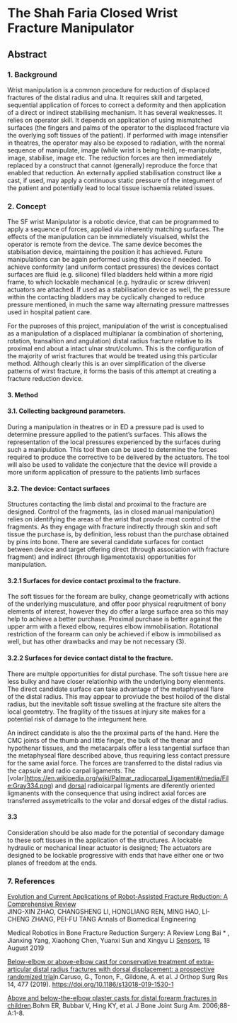 # The Shah Faria Closed Wrist Fracture Manipulator

## Abstract

### 1. Background
Wrist manipulation is a common procedure for reduction of displaced fractures of the distal radius and ulna.  It requires skill and targeted, sequential application of forces to correct a deformity and then application of a direct or indirect stabilising mechanism.  It has several weaknesses.  It relies on operator skill.  It depends on application of using mismatched surfaces (the fingers and palms of the operator to the displaced fracture via the overlying soft tissues of the patient). If performed with image intensifier in theatres, the operator may also be exposed to radiation, with the normal sequence of manipulate, image (while wrist is being held), re-manipulate, image, stabilise, image etc. The reduction forces are then immediately replaced by a construct that cannot (generally) reproduce the force that enabled that reduction.  An externally applied stabilisation construct like a cast, if used, may apply a continuous static pressure of the integument of the patient and potentially lead to local tissue ischaemia related issues.

### 2.  Concept
The SF wrist Manipulator is a robotic device, that can be programmed to apply a sequence of forces, applied via inherently matching surfaces.  The effects of the manipulation can be inmmediately visualsed, whilst the operator is remote from the device. The same device becomes the stabilsation device, maintaining the position it has achieved.  Future manipulations can be again performed using this device if needed.  To achieve conformity (and uniform contact pressures) the devices contact surfaces are fluid (e.g. silicone) filled bladders held within a more rigid frame, to which lockable mechanical (e.g. hydraulic or screw drivven) actuators are attached.  If used as a stabilisation device as well, the pressure within the contacting bladders may be cyclically changed to reduce pressure mentioned, in much the same way alternating pressure mattresses used in hospital patient care.

For the puproses of this project, manipulation of the wrist is conceptualised as a manipulation of a displaced multiplanar (a combination of shortening, rotation, transaltion and angulation) distal radius fracture relative to its proximal end about a intact ulnar strut/column.  This is the configuration of the majority of wrist fractures that would be treated using this particular method. Although clearly this is an over simplification of the diverse patterns of wirst fracture, it forms the basis of this attempt at creating a fracture reduction device.

#### 3. Method

#### 3.1. Collecting background parameters.
During a manipulation in theatres or in ED a pressure pad is used to determine pressure applied to the patient’s surfaces.  This allows the representation of the local pressures experienced by the surfaces during such a manipulation.  This tool then can be used to determine the forces required to produce the corrective to be delivered by the actuators.  The tool will also be used to validate the conjecture that the device will provide a more uniform application of pressure to the patients limb surfaces

#### 3.2. The device: Contact surfaces
Structures contacting the limb distal and proximal to the fracture are designed. Control of the fragments, (as in closed manual manipulation) relies on identifying the areas of the wrist that provde most control of the fragments. As they engage with fracture indirectly through skin and soft tissue the purchase is, by definition, less robust than the purchase obtained by pins into bone. There are several candidate surfaces for contact between device and target offering direct (through association with fracture fragment) and indirect (through ligamentotaxis) opportunities for manipulation.  

#### 3.2.1 Surfaces for device contact proximal to the fracture.
The soft tissues for the foream are bulky, change geometrically with actions of the underlying musculature, and offer poor physical reqruitment of bony elements of interest, however they do offer a large surface area so this may help to achieve a better purchase.  Proximal purchase is better against the upper arm with a flexed elbow, requires elbow immobilisation. Rotational restriction of the forearm can only be achieved if elbow is immobilised as well, but has other drawbacks and may be not necessary (3).

#### 3.2.2 Surfaces for device contact distal to the fracture.
There are multple opportunities for distal purchase.  The soft tissue here are less bulky and have closer relationhip with the underlying bony elenments. The direct candidate surface can take advantage of the metaphyseal flare of the distal radius. This may appear to proviude the best hoilod of the distal radius, but the inevitable soft tissue swelling at the fracture site alters the local geomtetry. The fragility of the tissues at injury site makes for a potential risk of damage to the integument here.

An indirect candidate is also the the proximal parts of the hand.  Here the CMC joints of the thumb and little finger, the bulk of the thenar and hypothenar tissues, and the metacarpals offer a less tangential surface  than the metaphyseal flare described above, thus requiring less contact pressure for the same axial force.  The forces are transferred to the distal radius via the capsule and radio carpal ligaments.  The [volar]https://en.wikipedia.org/wiki/Palmar_radiocarpal_ligament#/media/File:Gray334.png) and [dorsal](https://en.wikipedia.org/wiki/Dorsal_radiocarpal_ligament#/media/File:Gray335.png) radioicarpal ligments are diferently oriented ligmanents with the consequence that using indirect axial forces are transferred assymetricalls to the volar and dorsal edges of the distal radius.


#### 3.3
Consideration should be also made for the potential of secondary damage to these soft tissues in the application of the structures. 
A lockable hydraulic or mechanical linear actuator is designed;  The actuators are designed to be lockable progressive with ends that have either one or two planes of freedom at the ends.  


### 7. References

[Evolution and Current Applications of Robot-Assisted Fracture Reduction: A Comprehensive Review](https://doi.org/10.1007/s10439-019-02332-y)  
JING-XIN ZHAO, CHANGSHENG LI, HONGLIANG REN, MING HAO, LI-CHENG ZHANG, PEI-FU TANG
Annals of Biomedical Engineering 

Medical Robotics in Bone Fracture Reduction Surgery: A Review
Long Bai * , Jianxing Yang, Xiaohong Chen, Yuanxi Sun and Xingyu Li
[Sensors](http://www.mdpi.com/journal/sensors), 18 August 2019 

[Below-elbow or above-elbow cast for conservative treatment of extra-articular distal radius fractures with dorsal displacement: a prospective randomized trial](https://josr-online.biomedcentral.com/articles/10.1186/s13018-019-1530-1)n.Caruso, G., Tonon, F., Gildone, A. et al.   J Orthop Surg Res 14, 477 (2019). https://doi.org/10.1186/s13018-019-1530-1

[Above and below-the-elbow plaster casts for distal forearm fractures in children](https://pubmed.ncbi.nlm.nih.gov/16391243/).Bohm ER, Bubbar V, Hing KY, et al.  J Bone Joint Surg Am. 2006;88-A:1-8.
